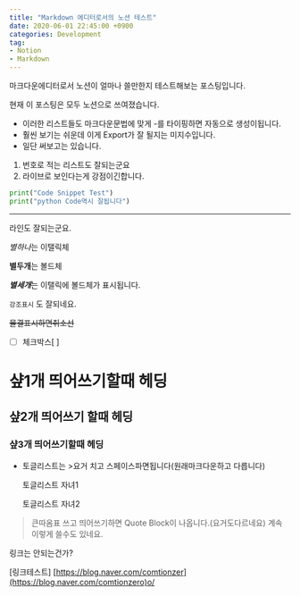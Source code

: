 ```yaml
---
title: "Markdown 에디터로서의 노션 테스트"
date: 2020-06-01 22:45:00 +0900
categories: Development
tag: 
- Notion
- Markdown 
---
```




마크다운에디터로서 노션이 얼마나 쓸만한지 테스트해보는 포스팅입니다.

현재 이 포스팅은 모두 노션으로 쓰여졌습니다.

- 이러한 리스트들도 마크다운문법에 맞게 -를 타이핑하면 자동으로 생성이됩니다.
- 훨씬 보기는 쉬운데 이게 Export가 잘 될지는 미지수입니다.
- 일단 써보고는 있습니다.

1. 번호로 적는 리스트도 잘되는군요
2. 라이브로 보인다는게 강점이긴합니다. 

```python
print("Code Snippet Test")
print("python Code역시 잘됩니다")
```

---

라인도 잘되는군요.

*별하나*는 이탤릭체

**별두개**는 볼드체

***별세개***는 이탤릭에 볼드체가 표시됩니다.

`강조표시` 도 잘되네요.

~~물결표시하면취소선~~

- [ ]  체크박스[ ]

# 샾1개 띄어쓰기할때 헤딩

## 샾2개 띄어쓰기 할때 헤딩

### 샾3개 띄어쓰기할때 헤딩

- 토글리스트는 >요거 치고 스페이스파면됩니다(원래마크다운하고 다릅니다)

    토글리스트 자녀1

    토글리스트 자녀2

> 큰따옴표 쓰고 띄어쓰기하면 Quote Block이 나옵니다.(요거도다르네요)
계속 이렇게 쓸수도 있네요.

링크는 안되는건가? 

[링크테스트] [https://blog.naver.com/comtionzer](https://blog.naver.com/comtionzero)o/